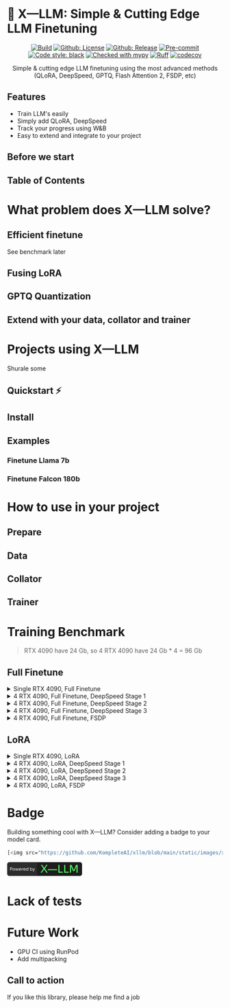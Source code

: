 # 🦖 X—LLM: Simple & Cutting Edge LLM Finetuning

<div align="center">

[![Build](https://github.com/KompleteAI/xllm/actions/workflows/build.yaml/badge.svg?branch=main)](https://github.com/KompleteAI/xllm/actions/workflows/build.yaml)
[![Github: License](https://img.shields.io/github/license/KompleteAI/xllm.svg?color=blue)](https://github.com/KompleteAI/xllm/blob/main/LICENSE)
[![Github: Release](https://img.shields.io/github/v/release/kompleteai/xllm.svg)](https://github.com/KompleteAI/xllm/releases)
[![Pre-commit](https://img.shields.io/badge/pre--commit-enabled-brightgreen?logo=pre-commit&logoColor=white)](https://github.com/modelfront/predictor/blob/master/.pre-commit-config.yaml)
[![Code style: black](https://img.shields.io/badge/code%20style-black-000000.svg)](https://github.com/psf/black)
[![Checked with mypy](http://www.mypy-lang.org/static/mypy_badge.svg)](http://mypy-lang.org/)
[![Ruff](https://img.shields.io/endpoint?url=https://raw.githubusercontent.com/astral-sh/ruff/main/assets/badge/v2.json)](https://github.com/astral-sh/ruff)
[![codecov](https://codecov.io/gh/KompleteAI/xllm/graph/badge.svg?token=ZOBMDXVW4B)](https://codecov.io/gh/KompleteAI/xllm)

Simple & cutting edge LLM finetuning using the most advanced methods (QLoRA, DeepSpeed, GPTQ, Flash Attention 2, FSDP,
etc)

</div>

## Features

- Train LLM's easily
- Simply add QLoRA, DeepSpeed
- Track your progress using W&B
- Easy to extend and integrate to your project

## Before we start

## Table of Contents

# What problem does X—LLM solve?

## Efficient finetune

See benchmark later

## Fusing LoRA

## GPTQ Quantization

## Extend with your data, collator and trainer

# Projects using X—LLM

Shurale
some

## Quickstart ⚡

## Install

## Examples

### Finetune Llama 7b

### Finetune Falcon 180b

# How to use in your project

## Prepare

## Data

## Collator

## Trainer

# Training Benchmark

> RTX 4090 have 24 Gb, so 4 RTX 4090 have 24 Gb * 4 = 96 Gb

## Full Finetune

<details>
<summary>Single RTX 4090, Full Finetune</summary>
</details>

<details>
<summary>4 RTX 4090, Full Finetune, DeepSpeed Stage 1</summary>
</details>

<details>
<summary>4 RTX 4090, Full Finetune, DeepSpeed Stage 2</summary>
</details>

<details>
<summary>4 RTX 4090, Full Finetune, DeepSpeed Stage 3</summary>
</details>

<details>
<summary>4 RTX 4090, Full Finetune, FSDP</summary>
</details>

## LoRA

<details>
<summary>Single RTX 4090, LoRA</summary>
</details>

<details>
<summary>4 RTX 4090, LoRA, DeepSpeed Stage 1</summary>
</details>

<details>
<summary>4 RTX 4090, LoRA, DeepSpeed Stage 2</summary>
</details>

<details>
<summary>4 RTX 4090, LoRA, DeepSpeed Stage 3</summary>
</details>

<details>
<summary>4 RTX 4090, LoRA, FSDP</summary>
</details>

# Badge

Building something cool with X—LLM? Consider adding a badge to your model card.

```bash
[<img src="https://github.com/KompleteAI/xllm/blob/main/static/images/xllm-badge.png" alt="Powered by X—LLM" width="175" height="32"/>](https://github.com/KompleteAI/xllm)
```

[<img src="https://github.com/KompleteAI/xllm/blob/main/static/images/xllm-badge.png" alt="Powered by X—LLM" width="175" height="32"/>](https://github.com/KompleteAI/xllm)

# Lack of tests

# Future Work

- GPU CI using RunPod
- Add multipacking

## Call to action

If you like this library, please help me find a job
